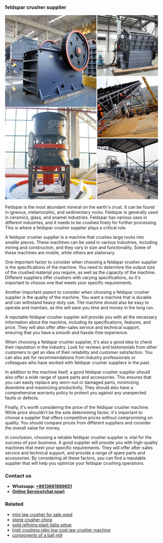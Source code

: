 <h3>feldspar crusher supplier</h3><img src='1708332806.jpg' alt=''><p>Feldspar is the most abundant mineral on the earth's crust. It can be found in igneous, metamorphic, and sedimentary rocks. Feldspar is generally used in ceramics, glass, and enamel industries. Feldspar has various uses in different industries, and it needs to be crushed finely for further processing. This is where a feldspar crusher supplier plays a critical role.</p><p>A feldspar crusher supplier is a machine that crushes large rocks into smaller pieces. These machines can be used in various industries, including mining and construction, and they vary in size and functionality. Some of these machines are mobile, while others are stationary.</p><p>One important factor to consider when choosing a feldspar crusher supplier is the specifications of the machine. You need to determine the output size of the crushed material you require, as well as the capacity of the machine. Different suppliers offer crushers with varying specifications, so it's important to choose one that meets your specific requirements.</p><p>Another important aspect to consider when choosing a feldspar crusher supplier is the quality of the machine. You want a machine that is durable and can withstand heavy-duty use. The machine should also be easy to operate and maintain, as this will save you time and money in the long run.</p><p>A reputable feldspar crusher supplier will provide you with all the necessary information about the machine, including its specifications, features, and price. They will also offer after-sales service and technical support, ensuring that you have a smooth and hassle-free experience.</p><p>When choosing a feldspar crusher supplier, it's also a good idea to check their reputation in the industry. Look for reviews and testimonials from other customers to get an idea of their reliability and customer satisfaction. You can also ask for recommendations from industry professionals or colleagues who have worked with feldspar crusher suppliers in the past.</p><p>In addition to the machine itself, a good feldspar crusher supplier should also offer a wide range of spare parts and accessories. This ensures that you can easily replace any worn-out or damaged parts, minimizing downtime and maximizing productivity. They should also have a comprehensive warranty policy to protect you against any unexpected faults or defects.</p><p>Finally, it's worth considering the price of the feldspar crusher machine. While price shouldn't be the sole determining factor, it's important to choose a supplier that offers competitive prices without compromising on quality. You should compare prices from different suppliers and consider the overall value for money.</p><p>In conclusion, choosing a reliable feldspar crusher supplier is vital for the success of your business. A good supplier will provide you with high-quality machines that meet your specific requirements. They will offer after-sales service and technical support, and provide a range of spare parts and accessories. By considering all these factors, you can find a reputable supplier that will help you optimize your feldspar crushing operations.</p><h3>Contact us</h3><ul><li><strong>Whatsapp:&nbsp;<a href="https://wa.me/8613661969651">+8613661969651</a></strong></li><li><a href="https://swt.shibang-china.com/?git&amp;zhl&amp;feldspar crusher supplier"><strong>Online Service(chat now)</strong></a></li></ul><h3>Related</h3><ul><li><a href='mini jaw crusher for sale used.md'>mini jaw crusher for sale used</a></li><li><a href='stone crusher china.md'>stone crusher china</a></li><li><a href='gold refining plant italia setup.md'>gold refining plant italia setup</a></li><li><a href='high crushing ratio low cost jaw crusher machine.md'>high crushing ratio low cost jaw crusher machine</a></li><li><a href='components of a ball mill.md'>components of a ball mill</a></li></ul>